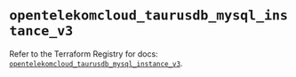 # `opentelekomcloud_taurusdb_mysql_instance_v3`

Refer to the Terraform Registry for docs: [`opentelekomcloud_taurusdb_mysql_instance_v3`](https://registry.terraform.io/providers/opentelekomcloud/opentelekomcloud/1.36.50/docs/resources/taurusdb_mysql_instance_v3).
